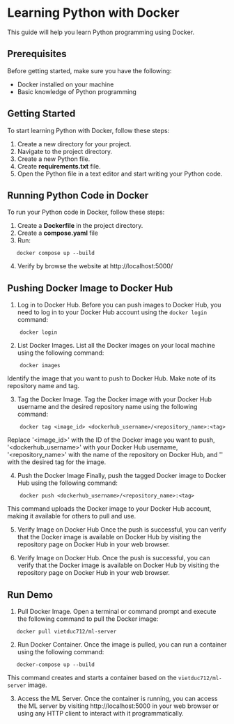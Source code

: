 # Learning Python with Docker

This guide will help you learn Python programming using Docker.

## Prerequisites

Before getting started, make sure you have the following:

- Docker installed on your machine
- Basic knowledge of Python programming

## Getting Started

To start learning Python with Docker, follow these steps:

1. Create a new directory for your project.
2. Navigate to the project directory.
3. Create a new Python file.
4. Create **requirements.txt** file.
5. Open the Python file in a text editor and start writing your Python code.

## Running Python Code in Docker

To run your Python code in Docker, follow these steps:

1. Create a **Dockerfile** in the project directory.
2. Create a **compose.yaml** file
3. Run:
```
   docker compose up --build
```
4. Verify by browse the website at http://localhost:5000/

## Pushing Docker Image to Docker Hub

1. Log in to Docker Hub.
Before you can push images to Docker Hub, you need to log in to your Docker Hub account using the `docker login` command:
```
    docker login
```
2. List Docker Images.
List all the Docker images on your local machine using the following command:
```
    docker images
```
Identify the image that you want to push to Docker Hub. Make note of its repository name and tag.

3. Tag the Docker Image.
Tag the Docker image with your Docker Hub username and the desired repository name using the following command:
```
    docker tag <image_id> <dockerhub_username>/<repository_name>:<tag>
```
Replace '<image_id>' with the ID of the Docker image you want to push, '<dockerhub_username>' with your Docker Hub username, '<repository_name>' with the name of the repository on Docker Hub, and '<tag>' with the desired tag for the image.

4. Push the Docker Image
Finally, push the tagged Docker image to Docker Hub using the following command:
```
    docker push <dockerhub_username>/<repository_name>:<tag>
```
This command uploads the Docker image to your Docker Hub account, making it available for others to pull and use.

5. Verify Image on Docker Hub
Once the push is successful, you can verify that the Docker image is available on Docker Hub by visiting the repository page on Docker Hub in your web browser.

5. Verify Image on Docker Hub.
Once the push is successful, you can verify that the Docker image is available on Docker Hub by visiting the repository page on Docker Hub in your web browser.

## Run Demo
1. Pull Docker Image.
Open a terminal or command prompt and execute the following command to pull the Docker image:
```
   docker pull vietduc712/ml-server
```

2. Run Docker Container.
Once the image is pulled, you can run a container using the following command:
```
   docker-compose up --build
```
This command creates and starts a container based on the `vietduc712/ml-server` image. 

3. Access the ML Server.
Once the container is running, you can access the ML server by visiting http://localhost:5000 in your web browser or using any HTTP client to interact with it programmatically.